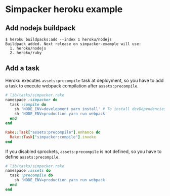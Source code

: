 # Simpacker heroku example

## Add nodejs buildpack

```
$ heroku buildpacks:add --index 1 heroku/nodejs
Buildpack added. Next release on simpacker-example will use:
  1. heroku/nodejs
  2. heroku/ruby
```

## Add a task

Heroku executes `assets:precompile` task at deployment, so you have to add a task to execute webpack compilation after `assets:precompile`.

```ruby
# lib/tasks/simpacker.rake
namespace :simpacker do
  task :compile do
    sh 'NODE_ENV=development yarn install' # To install devDependencies
    sh 'NODE_ENV=production yarn run webpack'
  end
end

Rake::Task["assets:precompile"].enhance do
  Rake::Task["simpacker:compile"].invoke
end
```

If you disabled sprockets, `assets:precompile` is not defined, so you have to define `assets:precompile`.

```ruby
# lib/tasks/simpacker.rake
namespace :assets do
  task :precompile do
    sh 'NODE_ENV=production yarn run webpack'
  end
end
```
